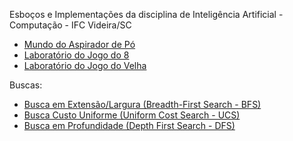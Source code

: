 Esboços e Implementações da disciplina de Inteligência Artificial - Computação - IFC Videira/SC

- <a target="_blank" href="https://wanderson-rigo.github.io/ImplementacoesIA/aspirador.html">Mundo do Aspirador de Pó</a>
- <a target="_blank" href="https://wanderson-rigo.github.io/ImplementacoesIA/puzzle8.html">Laboratório do Jogo do 8</a>
- <a target="_blank" href="https://wanderson-rigo.github.io/ImplementacoesIA/velha.html">Laboratório do Jogo do Velha</a>

Buscas:

- <a target="_blank" href="https://wanderson-rigo.github.io/ImplementacoesIA/buscaBFS.html">Busca em Extensão/Largura (Breadth-First Search - BFS)</a>
- <a target="_blank" href="https://wanderson-rigo.github.io/ImplementacoesIA/buscaUCS3.html">Busca Custo Uniforme (Uniform Cost Search - UCS)</a>
- <a target="_blank" href="https://wanderson-rigo.github.io/ImplementacoesIA/buscaDFS.html">Busca em Profundidade (Depth First Search - DFS)</a>